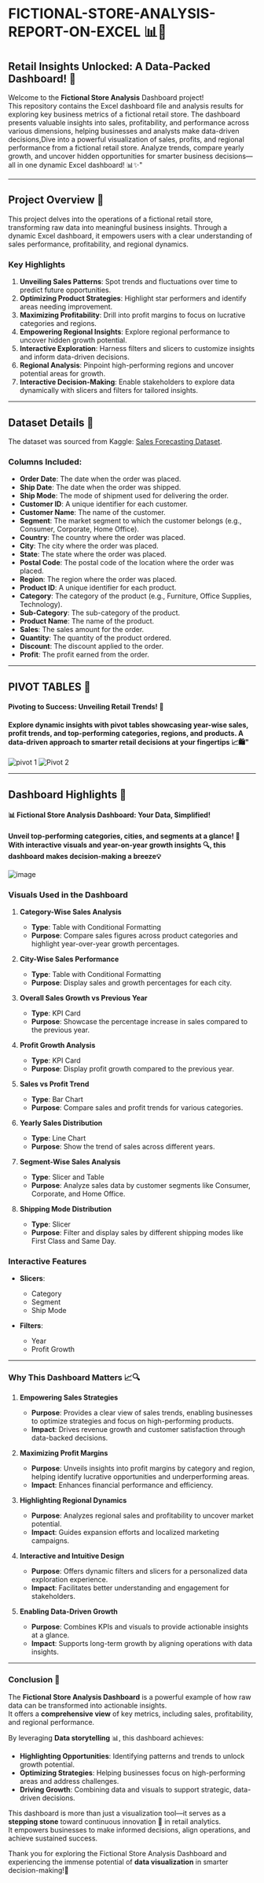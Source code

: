 # FICTIONAL-STORE-ANALYSIS-REPORT-ON-EXCEL 📊🛒

## Retail Insights Unlocked: A Data-Packed Dashboard! 🚀
Welcome to the **Fictional Store Analysis** Dashboard project!  
This repository contains the Excel dashboard file and analysis results for exploring key business metrics of a fictional retail store. The dashboard presents valuable insights into sales, profitability, and performance across various dimensions, helping businesses and analysts make data-driven decisions,Dive into a powerful visualization of sales, profits, and regional performance from a fictional retail store. Analyze trends, compare yearly growth, and uncover hidden opportunities for smarter business decisions—all in one dynamic Excel dashboard! 📊✨"

---

## **Project Overview** 📝  

This project delves into the operations of a fictional retail store, transforming raw data into meaningful business insights. Through a dynamic Excel dashboard, it empowers users with a clear understanding of sales performance, profitability, and regional dynamics.

### **Key Highlights**  
1. **Unveiling Sales Patterns**: Spot trends and fluctuations over time to predict future opportunities.  
2. **Optimizing Product Strategies**: Highlight star performers and identify areas needing improvement.  
3. **Maximizing Profitability**: Drill into profit margins to focus on lucrative categories and regions.  
4. **Empowering Regional Insights**: Explore regional performance to uncover hidden growth potential.  
5. **Interactive Exploration**: Harness filters and slicers to customize insights and inform data-driven decisions.  
6. **Regional Analysis**: Pinpoint high-performing regions and uncover potential areas for growth.  
7. **Interactive Decision-Making**: Enable stakeholders to explore data dynamically with slicers and filters for tailored insights.  

---
## **Dataset Details** 📁  

The dataset was sourced from Kaggle: [Sales Forecasting Dataset](https://www.kaggle.com/datasets/rohitsahoo/sales-forecasting).  

### **Columns Included**:  
- **Order Date**: The date when the order was placed.  
- **Ship Date**: The date when the order was shipped.  
- **Ship Mode**: The mode of shipment used for delivering the order.  
- **Customer ID**: A unique identifier for each customer.  
- **Customer Name**: The name of the customer.  
- **Segment**: The market segment to which the customer belongs (e.g., Consumer, Corporate, Home Office).  
- **Country**: The country where the order was placed.  
- **City**: The city where the order was placed.  
- **State**: The state where the order was placed.  
- **Postal Code**: The postal code of the location where the order was placed.  
- **Region**: The region where the order was placed.  
- **Product ID**: A unique identifier for each product.  
- **Category**: The category of the product (e.g., Furniture, Office Supplies, Technology).  
- **Sub-Category**: The sub-category of the product.  
- **Product Name**: The name of the product.  
- **Sales**: The sales amount for the order.  
- **Quantity**: The quantity of the product ordered.  
- **Discount**: The discount applied to the order.  
- **Profit**: The profit earned from the order.  

---
## **PIVOT TABLES** 🔢

#### Pivoting to Success: Unveiling Retail Trends! 🎯<br/>
#### Explore dynamic insights with pivot tables showcasing year-wise sales, profit trends, and top-performing categories, regions, and products. A data-driven approach to smarter retail decisions at your fingertips 📈🛍️"

![pivot 1](https://github.com/user-attachments/assets/45b09720-1b0e-4a41-8c16-c2dd3c2cb804)
![Pivot 2](https://github.com/user-attachments/assets/fe7dd48d-ab55-4462-8084-31cd5863ad0c)

---
## **Dashboard Highlights** 🎯 
#### 📊 Fictional Store Analysis Dashboard: Your Data, Simplified!<br/>
#### Unveil top-performing categories, cities, and segments at a glance! 🚀 With interactive visuals and year-on-year growth insights 🔍, this dashboard makes decision-making a breeze💡

![image](https://github.com/user-attachments/assets/884c1fdb-a779-4462-aa78-1939717f0449)

### **Visuals Used in the Dashboard**

1. **Category-Wise Sales Analysis**  
   - **Type**: Table with Conditional Formatting  
   - **Purpose**: Compare sales figures across product categories and highlight year-over-year growth percentages.  

2. **City-Wise Sales Performance**  
   - **Type**: Table with Conditional Formatting  
   - **Purpose**: Display sales and growth percentages for each city.  

3. **Overall Sales Growth vs Previous Year**  
   - **Type**: KPI Card  
   - **Purpose**: Showcase the percentage increase in sales compared to the previous year.  

4. **Profit Growth Analysis**  
   - **Type**: KPI Card  
   - **Purpose**: Display profit growth compared to the previous year.  

5. **Sales vs Profit Trend**  
   - **Type**: Bar Chart  
   - **Purpose**: Compare sales and profit trends for various categories.  

6. **Yearly Sales Distribution**  
   - **Type**: Line Chart  
   - **Purpose**: Show the trend of sales across different years.  

7. **Segment-Wise Sales Analysis**  
   - **Type**: Slicer and Table  
   - **Purpose**: Analyze sales data by customer segments like Consumer, Corporate, and Home Office.  

8. **Shipping Mode Distribution**  
   - **Type**: Slicer  
   - **Purpose**: Filter and display sales by different shipping modes like First Class and Same Day.  

### **Interactive Features**

- **Slicers**:  
   - Category  
   - Segment  
   - Ship Mode  

- **Filters**:  
   - Year  
   - Profit Growth
---

### **Why This Dashboard Matters**  📈🔍

1. **Empowering Sales Strategies** 
   - **Purpose**: Provides a clear view of sales trends, enabling businesses to optimize strategies and focus on high-performing products.  
   - **Impact**: Drives revenue growth and customer satisfaction through data-backed decisions.  

2. **Maximizing Profit Margins** 
   - **Purpose**: Unveils insights into profit margins by category and region, helping identify lucrative opportunities and underperforming areas.  
   - **Impact**: Enhances financial performance and efficiency.  

3. **Highlighting Regional Dynamics**
   - **Purpose**: Analyzes regional sales and profitability to uncover market potential.  
   - **Impact**: Guides expansion efforts and localized marketing campaigns.  

4. **Interactive and Intuitive Design** 
   - **Purpose**: Offers dynamic filters and slicers for a personalized data exploration experience.  
   - **Impact**: Facilitates better understanding and engagement for stakeholders.  

5. **Enabling Data-Driven Growth**  
   - **Purpose**: Combines KPIs and visuals to provide actionable insights at a glance.  
   - **Impact**: Supports long-term growth by aligning operations with data insights.  
---

### **Conclusion** 🌟

The **Fictional Store Analysis Dashboard** is a powerful example of how raw data can be transformed into actionable insights.  
It offers a **comprehensive view** of key metrics, including sales, profitability, and regional performance.  

By leveraging **Data storytelling** 📊, this dashboard achieves:  
- **Highlighting Opportunities**: Identifying patterns and trends to unlock growth potential.  
- **Optimizing Strategies**: Helping businesses focus on high-performing areas and address challenges.  
- **Driving Growth**: Combining data and visuals to support strategic, data-driven decisions.  

This dashboard is more than just a visualization tool—it serves as a **stepping stone** toward continuous innovation 🚀 in retail analytics.  
It empowers businesses to make informed decisions, align operations, and achieve sustained success.  

Thank you for exploring the Fictional Store Analysis Dashboard and experiencing the immense potential of **data visualization** in smarter decision-making!🌟
